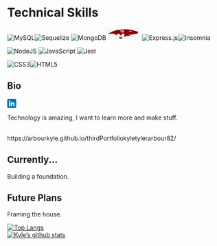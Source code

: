 # Technical Skills
![MySQL](https://img.shields.io/badge/mysql-%2300f.svg?style=for-the-badge&logo=mysql&logoColor=white)![Sequelize](https://img.shields.io/badge/Sequelize-52B0E7?style=for-the-badge&logo=Sequelize&logoColor=white)
![MongoDB](https://img.shields.io/badge/MongoDB-%234ea94b.svg?style=for-the-badge&logo=mongodb&logoColor=white)<img src="https://github.com/arbourKyle/arbourKyle/blob/main/img/mongoose.png" alt="" height="28px" width="80px"/> ![Express.js](https://img.shields.io/badge/express.js-%23404d59.svg?style=for-the-badge&logo=express&logoColor=%2361DAFB)![Insomnia](https://img.shields.io/badge/Insomnia-black?style=for-the-badge&logo=insomnia&logoColor=5849BE)

![NodeJS](https://img.shields.io/badge/node.js-6DA55F?style=for-the-badge&logo=node.js&logoColor=white)
![JavaScript](https://img.shields.io/badge/javascript-%23323330.svg?style=for-the-badge&logo=javascript&logoColor=%23F7DF1E)
![Jest](https://img.shields.io/badge/-jest-%23C21325?style=for-the-badge&logo=jest&logoColor=white)

![CSS3](https://img.shields.io/badge/css3-%231572B6.svg?style=for-the-badge&logo=css3&logoColor=white)![HTML5](https://img.shields.io/badge/html5-%23E34F26.svg?style=for-the-badge&logo=html5&logoColor=white)



## Bio
<a href="https://www.linkedin.com/in/kyle-arbour-743971209/"><img align="center" src="https://github.com/arbourKyle/arbourKyle/blob/main/img/linkedin.png" alt="" width="21px"/></a>

Technology is amazing, I want to learn more and make stuff.

</br>
https://arbourkyle.github.io/thirdPortfoliokyletylerarbour82/

## Currently...

Building a foundation.


## Future Plans

Framing the house.
</br>
</hr>


[![Top Langs](https://github-readme-stats.vercel.app/api/top-langs/?username=arbourKyle&layout=compact)](https://github.com/arbourKyle)
</br>
[![Kyle’s github stats](https://github-readme-stats.vercel.app/api?username=arbourKyle)](https://github.com/arbourKyle)

